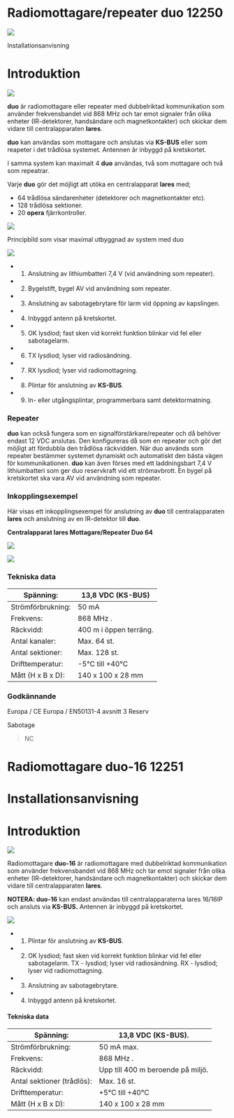 # **Radiomottagare/repeater duo 12250**

![](_page_0_Picture_1.jpeg)

Installationsanvisning

# **Introduktion**

![](_page_0_Picture_4.jpeg)

**duo** är radiomottagare eller repeater med dubbelriktad kommunikation som använder frekvensbandet vid 868 MHz och tar emot signaler från olika enheter (IR-detektorer, handsändare och magnetkontakter) och skickar dem vidare till centralapparaten **lares**.

**duo** kan användas som mottagare och anslutas via **KS-BUS**  eller som reapeter i det trådlösa systemet. Antennen är inbyggd på kretskortet.

I samma system kan maximalt 4 **duo** användas, två som mottagare och två som repeatrar.

Varje **duo** gör det möjligt att utöka en centralapparat **lares** med;

- 64 trådlösa sändarenheter (detektorer och magnetkontakter etc).
- 128 trådlösa sektioner.
- 20 **opera** fjärrkontroller.

![](_page_0_Figure_12.jpeg)

Principbild som visar maximal utbyggnad av system med duo

![](_page_0_Figure_14.jpeg)

- 1. Anslutning av lithiumbatteri 7,4 V (vid användning som repeater).
- 2. Bygelstift, bygel AV vid användning som repeater.
- 3. Anslutning av sabotagebrytare för larm vid öppning av kapslingen.
- 4. Inbyggd antenn på kretskortet.
- 5. OK lysdiod; fast sken vid korrekt funktion blinkar vid fel eller sabotagelarm.
- 6. TX lysdiod; lyser vid radiosändning.
- 7. RX lysdiod; lyser vid radiomottagning.
- 8. Plintar för anslutning av **KS-BUS**.
- 9. In- eller utgångsplintar, programmerbara samt detektormatning.

### **Repeater**

**duo** kan också fungera som en signalförstärkare/repeater och då behöver endast 12 VDC anslutas. Den konfigureras då som en repeater och gör det möjligt att fördubbla den trådlösa räckvidden. När duo används som repeater bestämmer systemet dynamiskt och automatiskt den bästa vägen för kommunikationen. **duo** kan även förses med ett laddningsbart 7,4 V lithiumbatteri som ger duo reservkraft vid ett strömavbrott. En bygel på kretskortet ska vara AV vid användning som repeater.

### **Inkopplingsexempel**

Här visas ett inkopplingsexempel för anslutning av **duo** till centralapparaten **lares** och anslutning av en IR-detektor till **duo**.

**Centralapparat lares Mottagare/Repeater Duo 64**

![](_page_1_Figure_4.jpeg)

![](_page_1_Figure_5.jpeg)

### **Tekniska data**

| Spänning:         | 13,8 VDC (KS-BUS)      |
|-------------------|------------------------|
| Strömförbrukning: | 50 mA                  |
| Frekvens:         | 868 MHz .              |
| Räckvidd:         | 400 m i öppen terräng. |
| Antal kanaler:    | Max. 64 st.            |
| Antal sektioner:  | Max. 128 st.           |
| Drifttemperatur:  | -5°C till +40°C        |
| Mått (H x B x D): | 140 x 100 x 28 mm      |

### **Godkännande**

Europa / CE Europa / EN50131-4 avsnitt 3 Reserv

Sabotage

> NC

# **Radiomottagare duo-16 12251**

# Installationsanvisning

# **Introduktion**

![](_page_2_Picture_3.jpeg)

Radiomottagare **duo-16** är radiomottagare med dubbelriktad kommunikation som använder frekvensbandet vid 868 MHz och tar emot signaler från olika enheter (IR-detektorer, handsändare och magnetkontakter) och skickar dem vidare till centralapparaten **lares**.

**NOTERA: duo-16** kan endast användas till centralapparaterna lares 16/16IP och ansluts via **KS-BUS.** Antennen är inbyggd på kretskortet.

![](_page_2_Picture_6.jpeg)

- 1. Plintar för anslutning av **KS-BUS**.
- 2. OK lysdiod; fast sken vid korrekt funktion blinkar vid fel eller sabotagelarm. TX - lysdiod; lyser vid radiosändning. RX - lysdiod; lyser vid radiomottagning.
- 3. Anslutning av sabotagebrytare.
- 4. Inbyggd antenn på kretskortet.

#### **Tekniska data**

| Spänning:                  | 13,8 VDC (KS-BUS).                |
|----------------------------|-----------------------------------|
| Strömförbrukning:          | 50 mA max.                        |
| Frekvens:                  | 868 MHz .                         |
| Räckvidd:                  | Upp till 400 m beroende på miljö. |
| Antal sektioner (trådlös): | Max. 16 st.                       |
| Drifttemperatur:           | +5°C till +40°C                   |
| Mått (H x B x D):          | 140 x 100 x 28 mm                 |